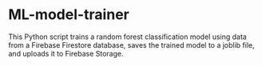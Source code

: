 # ML-model-trainer
This Python script trains a random forest classification model using data from a Firebase Firestore database, saves the trained model to a joblib file, and uploads it to Firebase Storage.

